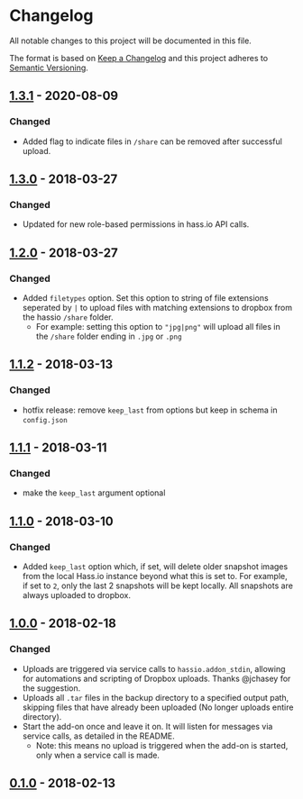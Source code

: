 # Changelog
All notable changes to this project will be documented in this file.

The format is based on [Keep a Changelog](http://keepachangelog.com/en/1.0.0/)
and this project adheres to [Semantic Versioning](http://semver.org/spec/v2.0.0.html).

## [1.3.1](https://github.com/TeemuStenhammar/hassio-dropbox-sync/releases/tag/v1.3.1) - 2020-08-09
### Changed
- Added flag to indicate files in `/share` can be removed after successful upload.

## [1.3.0](https://github.com/danielwelch/hassio-dropbox-sync/releases/tag/v1.1.2) - 2018-03-27
### Changed
- Updated for new role-based permissions in hass.io API calls.

## [1.2.0](https://github.com/danielwelch/hassio-dropbox-sync/releases/tag/v1.1.2) - 2018-03-27
### Changed
- Added `filetypes` option. Set this option to string of file extensions seperated by `|` to upload files with matching extensions to dropbox from the hassio `/share` folder.
    - For example: setting this option to `"jpg|png"` will upload all files in the `/share` folder ending in `.jpg` or `.png`

## [1.1.2](https://github.com/danielwelch/hassio-dropbox-sync/releases/tag/v1.1.2) - 2018-03-13
### Changed
- hotfix release: remove `keep_last` from options but keep in schema in `config.json`

## [1.1.1](https://github.com/danielwelch/hassio-dropbox-sync/releases/tag/v1.1.1) - 2018-03-11
### Changed
- make the `keep_last` argument optional

## [1.1.0](https://github.com/danielwelch/hassio-dropbox-sync/releases/tag/v1.1.0) - 2018-03-10
### Changed
- Added `keep_last` option which, if set, will delete older snapshot images from the local Hass.io instance beyond what this is set to. For example, if set to `2`, only the last 2 snapshots will be kept locally. All snapshots are always uploaded to dropbox.

## [1.0.0](https://github.com/danielwelch/hassio-dropbox-sync/releases/tag/v1.0.0) - 2018-02-18
### Changed
- Uploads are triggered via service calls to `hassio.addon_stdin`, allowing for automations and scripting of Dropbox uploads. Thanks @jchasey for the suggestion.
- Uploads all `.tar` files in the backup directory to a specified output path, skipping files that have already been uploaded (No longer uploads entire directory).
- Start the add-on once and leave it on. It will listen for messages via service calls, as detailed in the README.
  - Note: this means no upload is triggered when the add-on is started, only when a service call is made.

## [0.1.0](https://github.com/danielwelch/hassio-dropbox-sync/releases/tag/0.1.0) - 2018-02-13
